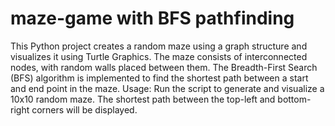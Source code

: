 # maze-game with BFS pathfinding
This Python project creates a random maze using a graph structure and visualizes it using Turtle Graphics. The maze consists of interconnected nodes, with random walls placed between them. The Breadth-First Search (BFS) algorithm is implemented to find the shortest path between a start and end point in the maze.
Usage:
Run the script to generate and visualize a 10x10 random maze.
The shortest path between the top-left and bottom-right corners will be displayed.
